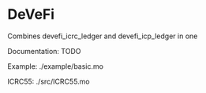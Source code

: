 # DeVeFi

Combines devefi_icrc_ledger and devefi_icp_ledger in one

Documentation: TODO

Example: ./example/basic.mo

ICRC55: ./src/ICRC55.mo